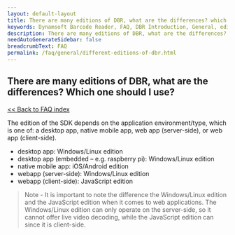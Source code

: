 ```yaml
---
layout: default-layout
title: There are many editions of DBR, what are the differences? which one should I use?
keywords: Dynamsoft Barcode Reader, FAQ, DBR Introduction, General, editions
description: There are many editions of DBR, what are the differences? which one should I use?
needAutoGenerateSidebar: false
breadcrumbText: FAQ
permalink: /faq/general/different-editions-of-dbr.html
---
```


## There are many editions of DBR, what are the differences? Which one should I use?

[<< Back to FAQ index](index.md)

The edition of the SDK depends on the application environment/type, which is one of: a desktop app, native mobile app, web app (server-side), or web app (client-side).

- desktop app: Windows/Linux edition
- desktop app (embedded – e.g. raspberry pi): Windows/Linux edition
- native mobile app: iOS/Android edition
- webapp (server-side): Windows/Linux edition
- webapp (client-side): JavaScript edition

> Note - It is important to note the difference the Windows/Linux edition and the JavaScript edition when it comes to web applications. The Windows/Linux edition can only operate on the server-side, so it cannot offer live video decoding, while the JavaScript edition can since it is client-side.
